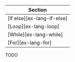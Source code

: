 | Section |
|--------|
| [If else][ex-lang-if-else] |
| [Loop][ex-lang-loop] |
| [While][ex-lang-while] |
| [For][ex-lang-for] |

<div class="hidden">
TODO
</div>

